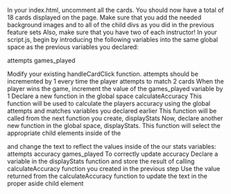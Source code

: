 In your index.html, uncomment all the cards. You should now have a total of 18 cards displayed on the page.
Make sure that you add the needed background images and to all of the child divs as you did in the previous feature sets
Also, make sure that you have two of each instructor!
In your script.js, begin by introducing the following variables into the same global space as the previous variables you declared:

attempts
games_played

Modify your existing handleCardClick function.
attempts should be incremented by 1 every time the player attempts to match 2 cards
When the player wins the game, increment the value of the games_played variable by 1
Declare a new function in the global space calculateAccuracy
This function will be used to calculate the players accuracy using the global attempts and matches variables you declared earlier
This function will be called from the next function you create, displayStats
Now, declare another new function in the global space, displayStats.
This function will select the appropriate child elements inside of the <aside> and change the text to reflect the values inside of the our stats variables:
attempts
accuracy
games_played
To correctly update accuracy
Declare a variable in the displayStats function and store the result of calling calculateAccuracy function you created in the previous step
Use the value returned from the calculateAccuracy function to update the text in the proper aside child element